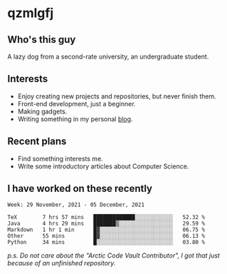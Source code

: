 # qzmlgfj

## Who's this guy

A lazy dog from a second-rate university, an undergraduate student.

## Interests

* Enjoy creating new projects and repositories, but never finish them.
* Front-end development, just a beginner.
* Making gadgets.
* Writing something in my personal [blog](https://qzmlgfj.ml/blog).

## Recent plans

* Find something interests me.
* Write some introductory articles about Computer Science.

<!--
* Try to develop a website for [Anime4KCPP](https://github.com/TianZerL/Anime4KCPP).
* Develop a Markdown renderer which user can customize its css, of course it is GUI-based.~~(If I could finish  it before getting bored)~~
* Work with my [teammates](https://github.com/SWJTU-Lazy-Dogs).
* Find something interests me, as a hobby after finishing my ~~boring~~ homework.
-->

## I have worked on these recently

<!--START_SECTION:waka-->
```text
Week: 29 November, 2021 - 05 December, 2021

TeX        7 hrs 57 mins   █████████████░░░░░░░░░░░░   52.32 % 
Java       4 hrs 29 mins   ███████▒░░░░░░░░░░░░░░░░░   29.59 % 
Markdown   1 hr 1 min      █▓░░░░░░░░░░░░░░░░░░░░░░░   06.75 % 
Other      55 mins         █▓░░░░░░░░░░░░░░░░░░░░░░░   06.13 % 
Python     34 mins         █░░░░░░░░░░░░░░░░░░░░░░░░   03.80 % 
```
<!--END_SECTION:waka-->

*p.s.  Do not care about the "Arctic Code Vault Contributor", I got that just because of an unfinished repository.*

<!--
**qzmlgfj/qzmlgfj** is a ✨ _special_ ✨ repository because its `README.md` (this file) appears on your GitHub profile.

Here are some ideas to get you started:

- 🔭 I’m currently working on ...
- 🌱 I’m currently learning ...
- 👯 I’m looking to collaborate on ...
- 🤔 I’m looking for help with ...
- 💬 Ask me about ...
- 📫 How to reach me: ...
- 😄 Pronouns: ...
- ⚡ Fun fact: ...
-->
